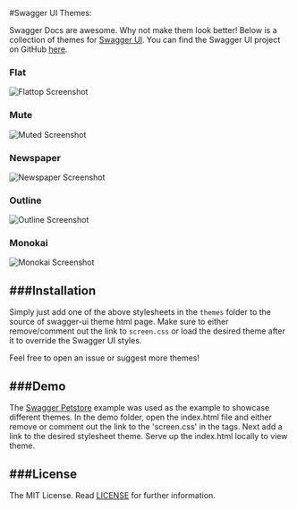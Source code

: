 #Swagger UI Themes:

Swagger Docs are awesome. Why not make them look better! Below is a collection of themes for [Swagger UI](http://swagger.io/swagger-ui/).
You can find the Swagger UI project on GitHub [here](https://github.com/swagger-api/swagger-ui).

### Flat
![Flattop Screenshot](https://github.com/ostranme/swagger-ui-themes/blob/master/screenshots/flattop.png)

### Mute
![Muted Screenshot](https://github.com/ostranme/swagger-ui-themes/blob/master/screenshots/muted.png)

### Newspaper
![Newspaper Screenshot](https://github.com/ostranme/swagger-ui-themes/blob/master/screenshots/newspaper.png)

### Outline
![Outline Screenshot](https://github.com/ostranme/swagger-ui-themes/blob/master/screenshots/outline.png)

### Monokai
![Monokai Screenshot](https://github.com/ostranme/swagger-ui-themes/blob/master/screenshots/monokai.png)

###Installation
---
Simply just add one of the above stylesheets in the `themes` folder to the source of swagger-ui theme html page. Make sure to either remove/comment out the link to `screen.css`  or load the desired theme after it to override the Swagger UI styles.

Feel free to open an issue or suggest more themes!

###Demo
---
The [Swagger Petstore](http://petstore.swagger.io/#/) example was used as the example to showcase different themes. In the demo folder, open the index.html file and either remove or comment out the link to the 'screen.css' in the <head> tags. Next add a link to the desired stylesheet theme. Serve up the index.html locally to view theme. 

###License
---

The MIT License. Read [LICENSE](LICENSE) for further information.
